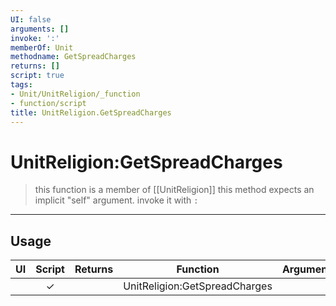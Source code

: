 ```yaml
---
UI: false
arguments: []
invoke: ':'
memberOf: Unit
methodname: GetSpreadCharges
returns: []
script: true
tags:
- Unit/UnitReligion/_function
- function/script
title: UnitReligion.GetSpreadCharges
---
```

# UnitReligion:GetSpreadCharges
> this function is a member of [[UnitReligion]]
> this method expects an implicit "self" argument. invoke it with `:`
-----
## Usage
|  UI | Script | Returns | Function | Arguments |
|:---:|:------:|-------:|:--------:|:---------|
| |✓||UnitReligion:GetSpreadCharges||
